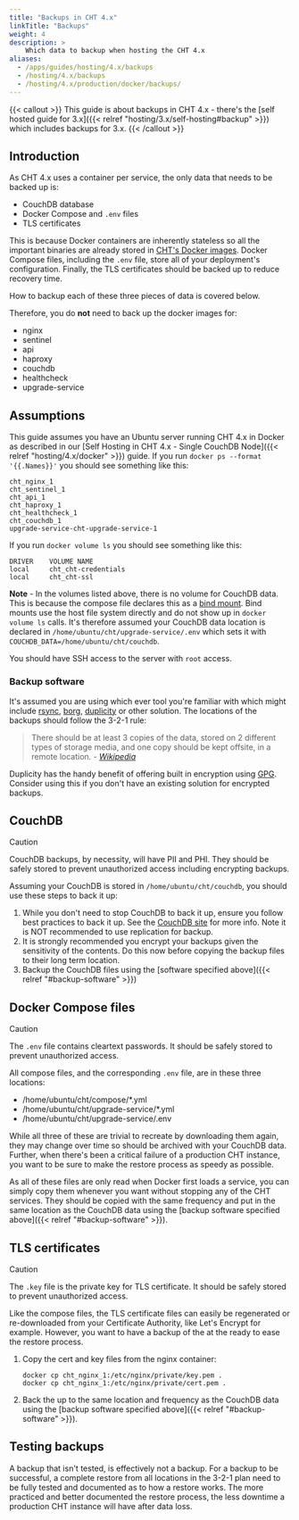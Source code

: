 ```yaml
---
title: "Backups in CHT 4.x"
linkTitle: "Backups"
weight: 4
description: >
    Which data to backup when hosting the CHT 4.x
aliases:
  - /apps/guides/hosting/4.x/backups
  - /hosting/4.x/backups
  - /hosting/4.x/production/docker/backups/
---
```


{{< callout >}}
  This guide is about backups in CHT 4.x - there's the [self hosted guide for 3.x]({{< relref "hosting/3.x/self-hosting#backup" >}}) which includes backups for 3.x.
{{< /callout >}}

## Introduction 

As CHT 4.x uses a container per service, the only data that needs to be backed up is:

* CouchDB database
* Docker Compose and `.env` files 
* TLS certificates

This is because Docker containers are inherently stateless so all the important binaries are already stored in [CHT's Docker images](https://gallery.ecr.aws/s5s3h4s7/).  Docker Compose files, including the `.env` file, store all of your deployment's configuration. Finally, the TLS certificates should be backed up to reduce recovery time.

How to backup each of these three pieces of data is covered below.

Therefore, you do **not** need to back up the docker images for:

* nginx
* sentinel
* api
* haproxy
* couchdb
* healthcheck
* upgrade-service

## Assumptions

This guide assumes you have an Ubuntu server running CHT 4.x in Docker as described in our [Self Hosting in CHT 4.x - Single CouchDB Node]({{< relref "hosting/4.x/docker" >}}) guide. If you run `docker ps --format '{{.Names}}'` you should see something like this:

```
cht_nginx_1
cht_sentinel_1
cht_api_1
cht_haproxy_1
cht_healthcheck_1
cht_couchdb_1
upgrade-service-cht-upgrade-service-1
```

If you run `docker volume ls` you should see something like this:

```
DRIVER    VOLUME NAME
local     cht_cht-credentials
local     cht_cht-ssl
```

**Note** - In the volumes listed above, there is no volume for CouchDB data.  This is because the compose file declares this as a [bind mount](https://docs.docker.com/storage/bind-mounts/). Bind mounts use the host file system directly and do not show up in `docker volume ls` calls.  It's therefore assumed your CouchDB data location is declared in `/home/ubuntu/cht/upgrade-service/.env` which sets it with `COUCHDB_DATA=/home/ubuntu/cht/couchdb`.

You should have SSH access to the server with `root` access.

### Backup software

It's assumed you are using which ever tool you're familiar with which might include [rsync](https://rsync.samba.org/examples.html), [borg](https://borgbackup.readthedocs.io/en/stable/), [duplicity](https://duplicity.gitlab.io/) or other solution. The locations of the backups should follow the 3-2-1 rule:

> There should be at least 3 copies of the data, stored on 2 different types of storage media, and one copy should be kept offsite, in a remote location. _- [Wikipedia](https://en.wikipedia.org/wiki/Backup)_

Duplicity has the handy benefit of offering built in encryption using [GPG](https://gnupg.org/). Consider using this if you don't have an existing solution for encrypted backups. 

## CouchDB

> [!CAUTION]
> CouchDB backups, by necessity, will have PII and PHI.  They should be safely stored to prevent unauthorized access including encrypting backups. 

Assuming your CouchDB is stored in `/home/ubuntu/cht/couchdb`, you should use these steps to back it up:

1. While you don't need to stop CouchDB to back it up, ensure you follow best practices to back it up. See the [CouchDB site](https://docs.couchdb.org/en/stable/maintenance/backups.html) for more info. Note it is NOT recommended to use replication for backup.
2. It is strongly recommended you encrypt your backups given the sensitivity of the contents. Do this now before copying the backup files to their long term location.
3. Backup the CouchDB files using the [software specified above]({{< relref "#backup-software" >}})


## Docker Compose files

> [!CAUTION]
> The `.env` file contains cleartext passwords.  It should be safely stored to prevent unauthorized access.

All compose files, and the corresponding `.env` file, are in these three locations:

* /home/ubuntu/cht/compose/*.yml
* /home/ubuntu/cht/upgrade-service/*.yml
* /home/ubuntu/cht/upgrade-service/.env

While all three of these are trivial to recreate by downloading them again, they may change over time so should be archived with your CouchDB data.  Further, when there's been a critical failure of a production CHT instance, you want to be sure to make the restore process as speedy as possible.

As all of these files are only read when Docker first loads a service, you can simply copy them whenever you want without stopping any of the CHT services.  They should be copied with the same frequency and put in the same location as the CouchDB data using the [backup software specified above]({{< relref "#backup-software" >}}).


## TLS certificates

> [!CAUTION]
> The `.key` file is the private key for TLS certificate.  It should be safely stored to prevent unauthorized access.

Like the compose files, the TLS certificate files can easily be regenerated or re-downloaded from your Certificate Authority, like Let's Encrypt for example. However, you want to have a backup of the at the ready to ease the restore process.

1. Copy the cert and key files from the nginx container:

   ```shell
   docker cp cht_nginx_1:/etc/nginx/private/key.pem .
   docker cp cht_nginx_1:/etc/nginx/private/cert.pem .
   ```
2. Back the up to the same location and frequency as the CouchDB data using the [backup software specified above]({{< relref "#backup-software" >}}).


## Testing backups

A backup that isn't tested, is effectively not a backup.  For a backup to be successful, a complete restore from all locations in the 3-2-1 plan need to be fully tested and documented as to how a restore works.  The more practiced and better documented the restore process, the less downtime a production CHT instance will have after data loss.
